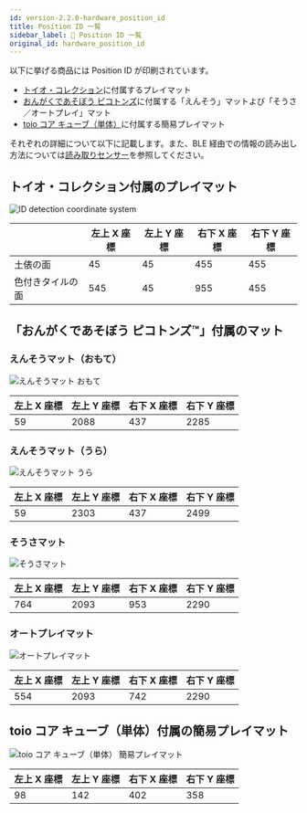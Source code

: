 ```yaml
---
id: version-2.2.0-hardware_position_id
title: Position ID 一覧
sidebar_label: 🔄 Position ID 一覧
original_id: hardware_position_id
---
```


以下に挙げる商品には Position ID が印刷されています。

- [トイオ・コレクション](https://toio.io/titles/toio-collection.html)に付属するプレイマット
- [おんがくであそぼう ピコトンズ](https://toio.io/titles/picotons.html)に付属する「えんそう」マットよび「そうさ／オートプレイ」マット
- [toio コア キューブ（単体）](https://toio.io/cube/)に付属する簡易プレイマット

それぞれの詳細について以下に記載します。また、BLE 経由での情報の読み出し方法については[読み取りセンサー](./id.md)を参照してください。

## トイオ・コレクション付属のプレイマット

![ID detection coordinate system](assets/id_position_id_coordinate.png)

|                  | 左上 X 座標 | 左上 Y 座標 | 右下 X 座標 | 右下 Y 座標 |
| ---------------- | ----------- | ----------- | ----------- | ----------- |
| 土俵の面         | 45          | 45          | 455         | 455         |
| 色付きタイルの面 | 545         | 45          | 955         | 455         |

## **「おんがくであそぼう&nbsp;ピコトンズ&trade;」付属のマット**

### えんそうマット（おもて）

![えんそうマット おもて](assets/id_position_id-picotons_play_front.svg)

| 左上 X 座標 | 左上 Y 座標 | 右下 X 座標 | 右下 Y 座標 |
| ----------- | ----------- | ----------- | ----------- |
| 59          | 2088        | 437         | 2285        |

### えんそうマット（うら）

![えんそうマット うら](assets/id_position_id-picotons_play_back.svg)

| 左上 X 座標 | 左上 Y 座標 | 右下 X 座標 | 右下 Y 座標 |
| ----------- | ----------- | ----------- | ----------- |
| 59          | 2303        | 437         | 2499        |

### そうさマット

![そうさマット](assets/id_position_id-picotons_control.svg)

| 左上 X 座標 | 左上 Y 座標 | 右下 X 座標 | 右下 Y 座標 |
| ----------- | ----------- | ----------- | ----------- |
| 764         | 2093        | 953         | 2290        |

### オートプレイマット

![オートプレイマット](assets/id_position_id-picotons_autoplay.svg)

| 左上 X 座標 | 左上 Y 座標 | 右下 X 座標 | 右下 Y 座標 |
| ----------- | ----------- | ----------- | ----------- |
| 554         | 2093        | 742         | 2290        |

## toio コア キューブ（単体）付属の簡易プレイマット

![toio コア キューブ（単体） 簡易プレイマット](assets/id_illust_cube_playmat.png)

| 左上 X 座標 | 左上 Y 座標 | 右下 X 座標 | 右下 Y 座標 |
| ----------- | ----------- | ----------- | ----------- |
| 98          | 142         | 402         | 358         |
